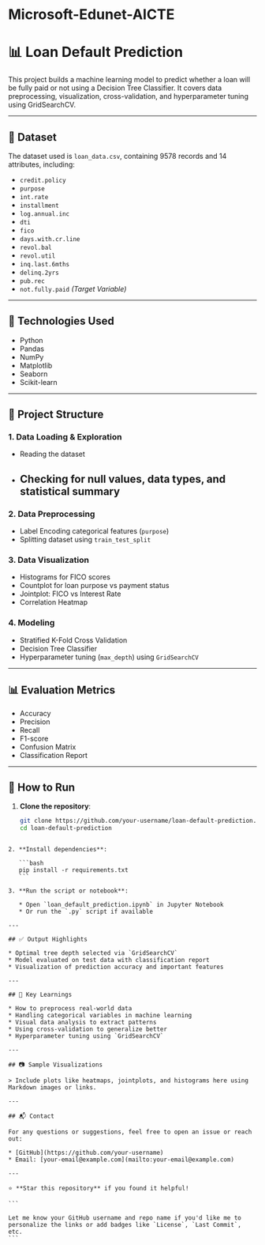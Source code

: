 # Microsoft-Edunet-AICTE

# 📊 Loan Default Prediction

This project builds a machine learning model to predict whether a loan will be fully paid or not using a Decision Tree Classifier. It covers data preprocessing, visualization, cross-validation, and hyperparameter tuning using GridSearchCV.

---

## 📁 Dataset

The dataset used is `loan_data.csv`, containing 9578 records and 14 attributes, including:

- `credit.policy`
- `purpose`
- `int.rate`
- `installment`
- `log.annual.inc`
- `dti`
- `fico`
- `days.with.cr.line`
- `revol.bal`
- `revol.util`
- `inq.last.6mths`
- `delinq.2yrs`
- `pub.rec`
- `not.fully.paid` *(Target Variable)*

---

## 🚀 Technologies Used

- Python
- Pandas
- NumPy
- Matplotlib
- Seaborn
- Scikit-learn

---

## 🧱 Project Structure

### 1. Data Loading & Exploration
- Reading the dataset
- Checking for null values, data types, and statistical summary
  ---

### 2. Data Preprocessing
- Label Encoding categorical features (`purpose`)
- Splitting dataset using `train_test_split`

### 3. Data Visualization
- Histograms for FICO scores
- Countplot for loan purpose vs payment status
- Jointplot: FICO vs Interest Rate
- Correlation Heatmap

### 4. Modeling
- Stratified K-Fold Cross Validation
- Decision Tree Classifier
- Hyperparameter tuning (`max_depth`) using `GridSearchCV`

---

## 📊 Evaluation Metrics

- Accuracy
- Precision
- Recall
- F1-score
- Confusion Matrix
- Classification Report

---

## 🧪 How to Run

1. **Clone the repository**:
   ```bash
   git clone https://github.com/your-username/loan-default-prediction.git
   cd loan-default-prediction
````

2. **Install dependencies**:

   ```bash
   pip install -r requirements.txt
   ```

3. **Run the script or notebook**:

   * Open `loan_default_prediction.ipynb` in Jupyter Notebook
   * Or run the `.py` script if available

---

## ✅ Output Highlights

* Optimal tree depth selected via `GridSearchCV`
* Model evaluated on test data with classification report
* Visualization of prediction accuracy and important features

---

## 📌 Key Learnings

* How to preprocess real-world data
* Handling categorical variables in machine learning
* Visual data analysis to extract patterns
* Using cross-validation to generalize better
* Hyperparameter tuning using `GridSearchCV`

---

## 📷 Sample Visualizations

> Include plots like heatmaps, jointplots, and histograms here using Markdown images or links.

---

## 📬 Contact

For any questions or suggestions, feel free to open an issue or reach out:

* [GitHub](https://github.com/your-username)
* Email: [your-email@example.com](mailto:your-email@example.com)

---

⭐️ **Star this repository** if you found it helpful!

```

Let me know your GitHub username and repo name if you'd like me to personalize the links or add badges like `License`, `Last Commit`, etc.
```
